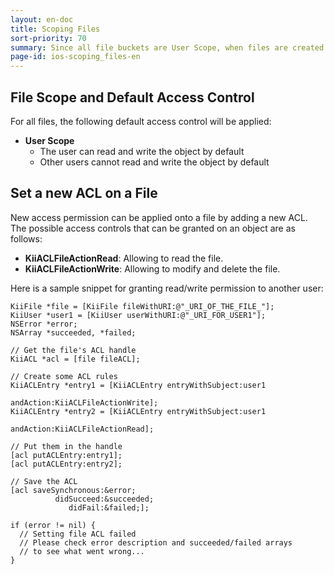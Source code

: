 ```yaml
---
layout: en-doc
title: Scoping Files
sort-priority: 70
summary: Since all file buckets are User Scope, when files are created they default to being only accessible to that user.
page-id: ios-scoping_files-en
---
```

## File Scope and Default Access Control

For all files, the following default access control will be applied:

* **User Scope**
    * The user can read and write the object by default
    * Other users cannot read and write the object by default

## Set a new ACL on a File

New access permission can be applied onto a file by adding a new ACL.  The
possible access controls that can be granted on an object are as follows:

* **KiiACLFileActionRead**: Allowing to read the file.
* **KiiACLFileActionWrite**: Allowing to modify and delete the file.

Here is a sample snippet for granting read/write permission to another user:

```objc
KiiFile *file = [KiiFile fileWithURI:@"_URI_OF_THE_FILE_"];
KiiUser *user1 = [KiiUser userWithURI:@"_URI_FOR_USER1"];
NSError *error;
NSArray *succeeded, *failed;

// Get the file's ACL handle
KiiACL *acl = [file fileACL];

// Create some ACL rules
KiiACLEntry *entry1 = [KiiACLEntry entryWithSubject:user1
                                          andAction:KiiACLFileActionWrite];
KiiACLEntry *entry2 = [KiiACLEntry entryWithSubject:user1
                                          andAction:KiiACLFileActionRead];

// Put them in the handle
[acl putACLEntry:entry1];
[acl putACLEntry:entry2];

// Save the ACL
[acl saveSynchronous:&error;
          didSucceed:&succeeded;
             didFail:&failed;];

if (error != nil) {
  // Setting file ACL failed
  // Please check error description and succeeded/failed arrays 
  // to see what went wrong...
}
```
